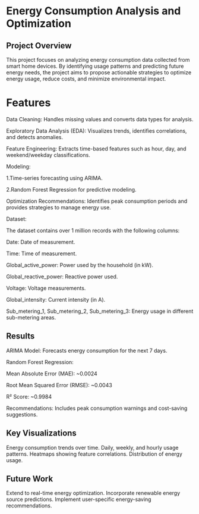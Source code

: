 # Energy Consumption Analysis and Optimization

## Project Overview

This project focuses on analyzing energy consumption data collected from smart home devices. By identifying usage patterns and predicting future energy needs, the project aims to propose actionable strategies to optimize energy usage, reduce costs, and minimize environmental impact.

# Features

Data Cleaning: Handles missing values and converts data types for analysis.

Exploratory Data Analysis (EDA): Visualizes trends, identifies correlations, and detects anomalies.

Feature Engineering: Extracts time-based features such as hour, day, and weekend/weekday classifications.

Modeling:

1.Time-series forecasting using ARIMA.

2.Random Forest Regression for predictive modeling.

Optimization Recommendations: Identifies peak consumption periods and provides strategies to manage energy use.

Dataset:

The dataset contains over 1 million records with the following columns:

Date: Date of measurement.

Time: Time of measurement.

Global_active_power: Power used by the household (in kW).

Global_reactive_power: Reactive power used.

Voltage: Voltage measurements.

Global_intensity: Current intensity (in A).

Sub_metering_1, Sub_metering_2, Sub_metering_3: Energy usage in different sub-metering areas.


## Results

ARIMA Model: Forecasts energy consumption for the next 7 days.

Random Forest Regression:

Mean Absolute Error (MAE): ~0.0024

Root Mean Squared Error (RMSE): ~0.0043

R² Score: ~0.9984

Recommendations: Includes peak consumption warnings and cost-saving suggestions.

## Key Visualizations

Energy consumption trends over time.
Daily, weekly, and hourly usage patterns.
Heatmaps showing feature correlations.
Distribution of energy usage.

## Future Work
Extend to real-time energy optimization.
Incorporate renewable energy source predictions.
Implement user-specific energy-saving recommendations.
